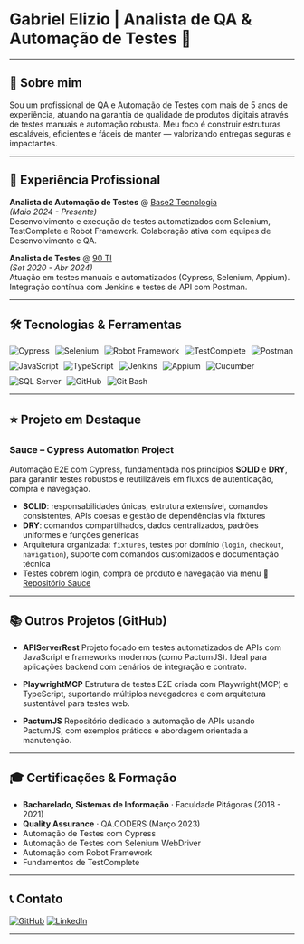 # Gabriel Elizio | Analista de QA & Automação de Testes 👋

---

## 🧭 Sobre mim

Sou um profissional de QA e Automação de Testes com mais de 5 anos de experiência, atuando na garantia de qualidade de produtos digitais através de testes manuais e automação robusta. Meu foco é construir estruturas escaláveis, eficientes e fáceis de manter — valorizando entregas seguras e impactantes.

---

## 💼 Experiência Profissional

**Analista de Automação de Testes**  @ [Base2 Tecnologia](https://www.base2.com.br/)  
*(Maio 2024 - Presente)*  
Desenvolvimento e execução de testes automatizados com Selenium, TestComplete e Robot Framework. Colaboração ativa com equipes de Desenvolvimento e QA.

**Analista de Testes**  @ [90 TI](https://www.noventa.com.br/)  
*(Set 2020 - Abr 2024)*  
Atuação em testes manuais e automatizados (Cypress, Selenium, Appium). Integração contínua com Jenkins e testes de API com Postman.

---

## 🛠️ Tecnologias & Ferramentas

<div style="display: flex; gap: 10px; flex-wrap: wrap;">
  <img src="https://img.shields.io/badge/Cypress-058a5e?logo=cypress&logoColor=fff" alt="Cypress"/>
  <img src="https://img.shields.io/badge/Selenium-43B02A?logo=selenium&logoColor=fff" alt="Selenium"/>
  <img src="https://img.shields.io/badge/Robot%20Framework-000000?logo=robotframework&logoColor=white" alt="Robot Framework"/>
  <img src="https://img.shields.io/badge/TestComplete-009688?logo=testcomplete&logoColor=white" alt="TestComplete"/>
  <img src="https://img.shields.io/badge/Postman-FF6C37?logo=postman&logoColor=fff" alt="Postman"/>
  <img src="https://img.shields.io/badge/JavaScript-F7DF1E?logo=javascript&logoColor=000" alt="JavaScript"/>
  <img src="https://img.shields.io/badge/TypeScript-3178C6?logo=typescript&logoColor=fff" alt="TypeScript"/>
  <img src="https://img.shields.io/badge/Jenkins-D24939?logo=jenkins&logoColor=white" alt="Jenkins"/>
  <img src="https://img.shields.io/badge/Appium-2C3E50?logo=appium&logoColor=white" alt="Appium"/>
  <img src="https://img.shields.io/badge/Cucumber-23D96C?logo=cucumber&logoColor=white" alt="Cucumber"/>
  <img src="https://img.shields.io/badge/SQL%20Server-CC2927?logo=microsoftsqlserver&logoColor=white" alt="SQL Server"/>
  <img src="https://img.shields.io/badge/GitHub-181717?logo=github&logoColor=fff" alt="GitHub"/>
  <img src="https://img.shields.io/badge/Git-Bash-FF0000?style=flat&logo=git&logoColor=yellow" alt="Git Bash"/>
</div>

---

## ⭐ Projeto em Destaque

### Sauce – Cypress Automation Project
Automação E2E com Cypress, fundamentada nos princípios **SOLID** e **DRY**, para garantir testes robustos e reutilizáveis em fluxos de autenticação, compra e navegação.
- **SOLID**: responsabilidades únicas, estrutura extensível, comandos consistentes, APIs coesas e gestão de dependências via fixtures
- **DRY**: comandos compartilhados, dados centralizados, padrões uniformes e funções genéricas
- Arquitetura organizada: `fixtures`, testes por domínio (`login`, `checkout`, `navigation`), suporte com comandos customizados e documentação técnica
- Testes cobrem login, compra de produto e navegação via menu
🔗 [Repositório Sauce](https://github.com/gabrielelizio/Sauce)

---

## 📚 Outros Projetos (GitHub)

- **APIServerRest**
  Projeto focado em testes automatizados de APIs com JavaScript e frameworks modernos (como PactumJS). Ideal para aplicações backend com cenários de integração e contrato.

- **PlaywrightMCP**
  Estrutura de testes E2E criada com Playwright(MCP) e TypeScript, suportando múltiplos navegadores e com arquitetura sustentável para testes web.

- **PactumJS**
  Repositório dedicado a automação de APIs usando PactumJS, com exemplos práticos e abordagem orientada a manutenção.

---

## 🎓 Certificações & Formação

- **Bacharelado, Sistemas de Informação** · Faculdade Pitágoras (2018 - 2021)
- **Quality Assurance** · QA.CODERS (Março 2023)
- Automação de Testes com Cypress
- Automação de Testes com Selenium WebDriver
- Automação com Robot Framework
- Fundamentos de TestComplete

---

## 📞 Contato

[![GitHub](https://img.shields.io/badge/GitHub-181717?logo=github&logoColor=fff)](https://github.com/gabrielelizio)
[![LinkedIn](https://img.shields.io/badge/LinkedIn-blue?logo=linkedin&logoColor=white)](https://www.linkedin.com/in/gabriel-elizio/)

---
